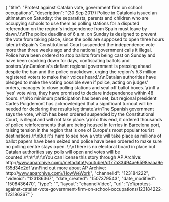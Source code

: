 {
    "title": "Protest against Catalan vote, government firm on school occupations",
    "description": "(30 Sep 2017) Police in Catalonia issued an ultimatum on Saturday: the separatists, parents and children who are occupying schools to use them as polling stations for a disputed referendum on the region's independence from Spain must leave by dawn.\r\nThe police deadline of 6 a.m. on Sunday is designed to prevent the vote from taking place, since the polls are supposed to open three hours later.\r\nSpain's Constitutional Court suspended the independence vote more than three weeks ago and the national government calls it illegal.  Police have been ordered to stop ballots from being cast on Sunday and have been cracking down for days, confiscating ballots and posters.\r\nCatalonia's defiant regional government is pressing ahead despite the ban and the police crackdown, urging the region's 5.3 million registered voters to make their voices heard.\r\nCatalan authorities have pledged to make the voting possible even if police, acting on judges' orders, manages to close polling stations and seal off ballot boxes. \r\nIf a 'yes' vote wins, they have promised to declare independence within 48 hours. \r\nNo minimum participation has been set, but regional president Carles Puigdemont has acknowledged that a significant turnout will be needed for declaring the results legitimate.\r\nThe Spanish government says the vote, which has been ordered suspended by the Constitutional Court, is illegal and will not take place. \r\nTo this end, it ordered thousands of police reinforcements that are being housed in ferries in Barcelona port, raising tension in the region that is one of Europe's most popular tourist destinations.\r\nBut it's hard to see how a vote will take place as millions of ballot papers have been seized and police have been ordered to make sure no polling centre stays open. \r\nThere is no electoral board in place but Catalan authorities say polls will open and votes will be counted.\r\n\r\n\r\nYou can license this story through AP Archive: http:\/\/www.aparchive.com\/metadata\/youtube\/df77a33494ae6598eaaa9ef35d34c2df \r\nFind out more about AP Archive: http:\/\/www.aparchive.com\/HowWeWork",
    "channelid": "123184222",
    "videoid": "123186367",
    "date_created": "1507379543",
    "date_modified": "1508436470",
    "type": "",
    "layout": "channelVideo",
    "url": "\/c1\/protest-against-catalan-vote-government-firm-on-school-occupations\/123184222-123186367"
}